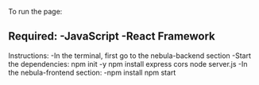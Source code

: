 To run the page:
  
Required:
  -JavaScript
  -React Framework
---------------------
Instructions:
  -In the terminal, first go to the nebula-backend section
  -Start the dependencies: npm init -y
    npm install express cors
    node server.js
  -In the nebula-frontend section:
    -npm install
     npm start
